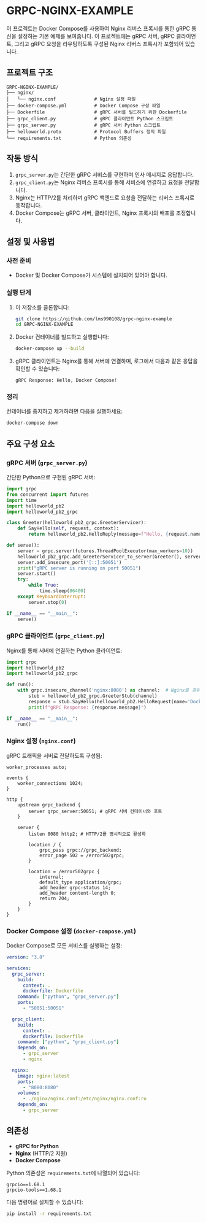 # GRPC-NGINX-EXAMPLE

이 프로젝트는 Docker Compose를 사용하여 Nginx 리버스 프록시를 통한 gRPC 통신을 설정하는 기본 예제를 보여줍니다. 이 프로젝트에는 gRPC 서버, gRPC 클라이언트, 그리고 gRPC 요청을 라우팅하도록 구성된 Nginx 리버스 프록시가 포함되어 있습니다.

## 프로젝트 구조

```
GRPC-NGINX-EXAMPLE/
├── nginx/
│   └── nginx.conf              # Nginx 설정 파일
├── docker-compose.yml          # Docker Compose 구성 파일
├── Dockerfile                  # gRPC 서버를 빌드하기 위한 Dockerfile
├── grpc_client.py              # gRPC 클라이언트 Python 스크립트
├── grpc_server.py              # gRPC 서버 Python 스크립트
├── helloworld.proto            # Protocol Buffers 정의 파일
└── requirements.txt            # Python 의존성
```

## 작동 방식

1. `grpc_server.py`는 간단한 gRPC 서비스를 구현하며 인사 메시지로 응답합니다.
2. `grpc_client.py`는 Nginx 리버스 프록시를 통해 서비스에 연결하고 요청을 전달합니다.
3. Nginx는 HTTP/2를 처리하며 gRPC 백엔드로 요청을 전달하는 리버스 프록시로 동작합니다.
4. Docker Compose는 gRPC 서버, 클라이언트, Nginx 프록시의 배포를 조정합니다.

## 설정 및 사용법

### 사전 준비

- Docker 및 Docker Compose가 시스템에 설치되어 있어야 합니다.

### 실행 단계

1. 이 저장소를 클론합니다:

   ```bash
   git clone https://github.com/lms990108/grpc-nginx-example
   cd GRPC-NGINX-EXAMPLE
   ```

2. Docker 컨테이너를 빌드하고 실행합니다:

   ```bash
   docker-compose up --build
   ```

3. gRPC 클라이언트는 Nginx를 통해 서버에 연결하며, 로그에서 다음과 같은 응답을 확인할 수 있습니다:
   ```
   gRPC Response: Hello, Docker Compose!
   ```

### 정리

컨테이너를 중지하고 제거하려면 다음을 실행하세요:

```bash
docker-compose down
```

## 주요 구성 요소

### gRPC 서버 (`grpc_server.py`)

간단한 Python으로 구현된 gRPC 서버:

```python
import grpc
from concurrent import futures
import time
import helloworld_pb2
import helloworld_pb2_grpc

class Greeter(helloworld_pb2_grpc.GreeterServicer):
    def SayHello(self, request, context):
        return helloworld_pb2.HelloReply(message=f"Hello, {request.name}!")

def serve():
    server = grpc.server(futures.ThreadPoolExecutor(max_workers=10))
    helloworld_pb2_grpc.add_GreeterServicer_to_server(Greeter(), server)
    server.add_insecure_port('[::]:50051')
    print("gRPC server is running on port 50051")
    server.start()
    try:
        while True:
            time.sleep(86400)
    except KeyboardInterrupt:
        server.stop(0)

if __name__ == "__main__":
    serve()
```

### gRPC 클라이언트 (`grpc_client.py`)

Nginx를 통해 서버에 연결하는 Python 클라이언트:

```python
import grpc
import helloworld_pb2
import helloworld_pb2_grpc

def run():
    with grpc.insecure_channel('nginx:8080') as channel:  # Nginx를 경유
        stub = helloworld_pb2_grpc.GreeterStub(channel)
        response = stub.SayHello(helloworld_pb2.HelloRequest(name='Docker Compose'))
        print(f"gRPC Response: {response.message}")

if __name__ == "__main__":
    run()
```

### Nginx 설정 (`nginx.conf`)

gRPC 트래픽을 서버로 전달하도록 구성됨:

```nginx
worker_processes auto;

events {
    worker_connections 1024;
}

http {
    upstream grpc_backend {
        server grpc_server:50051; # gRPC 서버 컨테이너와 포트
    }

    server {
        listen 8080 http2; # HTTP/2를 명시적으로 활성화

        location / {
            grpc_pass grpc://grpc_backend;
            error_page 502 = /error502grpc;
        }

        location = /error502grpc {
            internal;
            default_type application/grpc;
            add_header grpc-status 14;
            add_header content-length 0;
            return 204;
        }
    }
}
```

### Docker Compose 설정 (`docker-compose.yml`)

Docker Compose로 모든 서비스를 실행하는 설정:

```yaml
version: "3.8"

services:
  grpc_server:
    build:
      context: .
      dockerfile: Dockerfile
    command: ["python", "grpc_server.py"]
    ports:
      - "50051:50051"

  grpc_client:
    build:
      context: .
      dockerfile: Dockerfile
    command: ["python", "grpc_client.py"]
    depends_on:
      - grpc_server
      - nginx

  nginx:
    image: nginx:latest
    ports:
      - "8080:8080"
    volumes:
      - ./nginx/nginx.conf:/etc/nginx/nginx.conf:ro
    depends_on:
      - grpc_server
```

## 의존성

- **gRPC for Python**
- **Nginx** (HTTP/2 지원)
- **Docker Compose**

Python 의존성은 `requirements.txt`에 나열되어 있습니다:

```
grpcio==1.68.1
grpcio-tools==1.68.1
```

다음 명령어로 설치할 수 있습니다:

```bash
pip install -r requirements.txt
```
